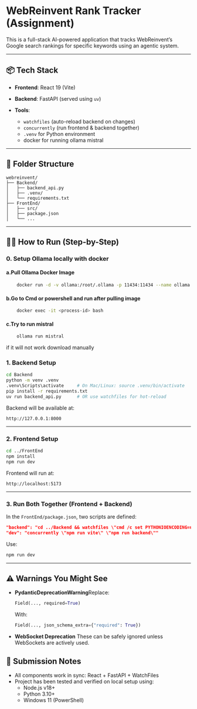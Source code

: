 # WebReinvent Rank Tracker (Assignment)

This is a full-stack AI-powered application that tracks WebReinvent’s Google search rankings for specific keywords using an agentic system.

---

## 📦 Tech Stack

- **Frontend**: React 19 (Vite)
- **Backend**: FastAPI (served using `uv`)
- **Tools**:

  - `watchfiles` (auto-reload backend on changes)
  - `concurrently` (run frontend & backend together)
  - `.venv` for Python environment
  - docker for running ollama mistral

---

## 📁 Folder Structure

```
webreinvent/
├── Backend/
│   ├── backend_api.py
│   ├── .venv/
│   └── requirements.txt
├── FrontEnd/
│   ├── src/
│   ├── package.json
│   └── ...
```

---

## 🧑‍💻 How to Run (Step-by-Step)

### 0. Setup Ollama locally with docker

#### a.Pull Ollama Docker Image
```bash
    docker run -d -v ollama:/root/.ollama -p 11434:11434 --name ollama ollama/ollama
```
#### b.Go to Cmd or powershell and run after pulling image
```bash
    docker exec -it <process-id> bash 
```
#### c.Try to run mistral
```bash
    ollama run mistral
```
if it will not work download manually


### 1. Backend Setup
```bash
cd Backend
python -m venv .venv
.venv\Scripts\activate     # On Mac/Linux: source .venv/bin/activate
pip install -r requirements.txt
uv run backend_api.py      # OR use watchfiles for hot-reload
```

Backend will be available at:

```
http://127.0.0.1:8000
```

---

### 2. Frontend Setup

```bash
cd ../FrontEnd
npm install
npm run dev
```

Frontend will run at:

```
http://localhost:5173
```

---

### 3. Run Both Together (Frontend + Backend)

In the `FrontEnd/package.json`, two scripts are defined:

```json
"backend": "cd ../Backend && watchfiles \"cmd /c set PYTHONIOENCODING=utf-8 && uv run backend_api.py\" .",
"dev": "concurrently \"npm run vite\" \"npm run backend\""
```

Use:

```bash
npm run dev
```

---

## ⚠️ Warnings You Might See

- **PydanticDeprecationWarning**Replace:

  ```python
  Field(..., required=True)
  ```

  With:

  ```python
  Field(..., json_schema_extra={"required": True})
  ```
- **WebSocket Deprecation**
  These can be safely ignored unless WebSockets are actively used.

## 📌 Submission Notes

- All components work in sync: React + FastAPI + WatchFiles
- Project has been tested and verified on local setup using:
  - Node.js v18+
  - Python 3.10+
  - Windows 11 (PowerShell)
